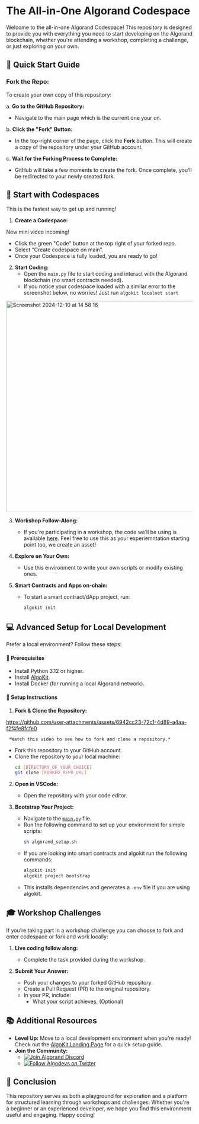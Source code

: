 # The All-in-One Algorand Codespace

Welcome to the all-in-one Algorand Codespace! This repository is designed to provide you with everything you need to start developing on the Algorand blockchain, whether you're attending a workshop, completing a challenge, or just exploring on your own.

## 🌟 Quick Start Guide

### **Fork the Repo:**

To create your own copy of this repository:

a. **Go to the GitHub Repository:**
   - Navigate to the main page which is the current one your on.

b. **Click the "Fork" Button:**
   - In the top-right corner of the page, click the **Fork** button. This will create a copy of the repository under your GitHub account.

c. **Wait for the Forking Process to Complete:**
   - GitHub will take a few moments to create the fork. Once complete, you’ll be redirected to your newly created fork.

## 🚀 Start with Codespaces
This is the fastest way to get up and running!

1. **Create a Codespace:**

New mini video incoming!

   - Click the green "Code" button at the top right of your forked repo.
   - Select "Create codespace on main".
   - Once your Codespace is fully loaded, you are ready to go!

2. **Start Coding:**
   - Open the `main.py` file to start coding and interact with the Algorand blockchain (no smart contracts needed).
   - If you notice your codespace loaded with a similar error to the screenshot below, no worries! Just run ``` algokit localnet start ```

<img width="570" alt="Screenshot 2024-12-10 at 14 58 16" src="https://github.com/user-attachments/assets/f079d90d-3fa7-45c5-b339-170b7fec772d">


3. **Workshop Follow-Along:**
   - If you're participating in a workshop, the code we’ll be using is available [here](https://github.com/Ganainmtech/python_algokit_demo). Feel free to use this as your experiemntation starting point too, we create an asset!

4. **Explore on Your Own:**
   - Use this environment to write your own scripts or modify existing ones.

5. **Smart Contracts and Apps on-chain:**
   - To start a smart contract/dApp project, run:
     ```bash
     algokit init
     ```

## 💻 Advanced Setup for Local Development

Prefer a local environment? Follow these steps:

#### 🧰 Prerequisites

- Install Python 3.12 or higher.
- Install [AlgoKit](https://developer.algorand.org/algokit/?utm_source=af_employee&utm_medium=social&utm_campaign=algokit_sarajane&utm_content=download&utm_term=EME).
- Install Docker (for running a local Algorand network).

#### 🔧 Setup Instructions

1. **Fork & Clone the Repository:**


https://github.com/user-attachments/assets/6942cc23-72c1-4d89-a4aa-f2f4fe8fcfe0


     *Watch this video to see how to fork and clone a repository.*
   - Fork this repository to your GitHub account.
   - Clone the repository to your local machine:
     ```bash
     cd [DIRECTORY_OF_YOUR_CHOICE]
     git clone [FORKED_REPO_URL]
     ```

2. **Open in VSCode:**
   - Open the repository with your code editor.

3. **Bootstrap Your Project:**
   - Navigate to the [`main.py`](./main.py) file.
   - Run the following command to set up your environment for simple scripts:
     ```bash
     sh algorand_setup.sh
     ```
   - If you are looking into smart contracts and algokit run the following commands:
     ```bash
     algokit init
     algokit project bootstrap
     ```
   - This installs dependencies and generates a `.env` file if you are using algokit.

## 🎓 Workshop Challenges

If you’re taking part in a workshop challenge you can choose to fork and enter codespace or fork and work locally:

1. **Live coding follow along:** 
   - Complete the task provided during the workshop.

2. **Submit Your Answer:**
   - Push your changes to your forked GitHub repository.
   - Create a Pull Request (PR) to the original repository.
   - In your PR, include:
     - What your script achieves. (Optional)

## 📚 Additional Resources

- **Level Up:** Move to a local development environment when you're ready! Check out the [AlgoKit Landing Page](https://developer.algorand.org/algokit/?utm_source=af_employee&utm_medium=social&utm_campaign=algokit_sarajane&utm_content=download&utm_term=EME) for a quick setup guide.
- **Join the Community:**
  - [![Join Algorand Discord](https://img.shields.io/discord/discord_channel_id?logo=discord)](https://discord.com/invite/algorand)
  - [![Follow Algodevs on Twitter](https://img.shields.io/twitter/follow/algodevs?style=social)](https://x.com/algodevs)

## 🏁 Conclusion

This repository serves as both a playground for exploration and a platform for structured learning through workshops and challenges. Whether you're a beginner or an experienced developer, we hope you find this environment useful and engaging. Happy coding!


